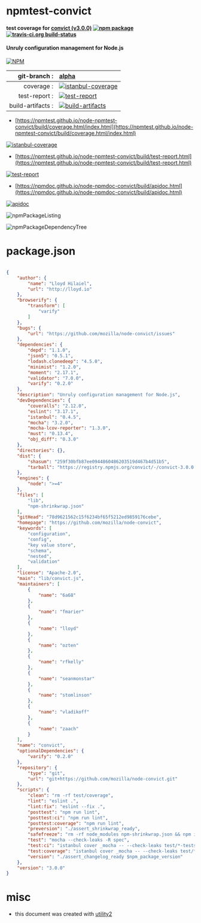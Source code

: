 # npmtest-convict

#### test coverage for  [convict (v3.0.0)](https://github.com/mozilla/node-convict)  [![npm package](https://img.shields.io/npm/v/npmtest-convict.svg?style=flat-square)](https://www.npmjs.org/package/npmtest-convict) [![travis-ci.org build-status](https://api.travis-ci.org/npmtest/node-npmtest-convict.svg)](https://travis-ci.org/npmtest/node-npmtest-convict)

#### Unruly configuration management for Node.js

[![NPM](https://nodei.co/npm/convict.png?downloads=true&downloadRank=true&stars=true)](https://www.npmjs.com/package/convict)

| git-branch : | [alpha](https://github.com/npmtest/node-npmtest-convict/tree/alpha)|
|--:|:--|
| coverage : | [![istanbul-coverage](https://npmtest.github.io/node-npmtest-convict/build/coverage.badge.svg)](https://npmtest.github.io/node-npmtest-convict/build/coverage.html/index.html)|
| test-report : | [![test-report](https://npmtest.github.io/node-npmtest-convict/build/test-report.badge.svg)](https://npmtest.github.io/node-npmtest-convict/build/test-report.html)|
| build-artifacts : | [![build-artifacts](https://npmtest.github.io/node-npmtest-convict/glyphicons_144_folder_open.png)](https://github.com/npmtest/node-npmtest-convict/tree/gh-pages/build)|

- [https://npmtest.github.io/node-npmtest-convict/build/coverage.html/index.html](https://npmtest.github.io/node-npmtest-convict/build/coverage.html/index.html)

[![istanbul-coverage](https://npmtest.github.io/node-npmtest-convict/build/screenCapture.buildCi.browser.%252Ftmp%252Fbuild%252Fcoverage.lib.html.png)](https://npmtest.github.io/node-npmtest-convict/build/coverage.html/index.html)

- [https://npmtest.github.io/node-npmtest-convict/build/test-report.html](https://npmtest.github.io/node-npmtest-convict/build/test-report.html)

[![test-report](https://npmtest.github.io/node-npmtest-convict/build/screenCapture.buildCi.browser.%252Ftmp%252Fbuild%252Ftest-report.html.png)](https://npmtest.github.io/node-npmtest-convict/build/test-report.html)

- [https://npmdoc.github.io/node-npmdoc-convict/build/apidoc.html](https://npmdoc.github.io/node-npmdoc-convict/build/apidoc.html)

[![apidoc](https://npmdoc.github.io/node-npmdoc-convict/build/screenCapture.buildCi.browser.%252Ftmp%252Fbuild%252Fapidoc.html.png)](https://npmdoc.github.io/node-npmdoc-convict/build/apidoc.html)

![npmPackageListing](https://npmtest.github.io/node-npmtest-convict/build/screenCapture.npmPackageListing.svg)

![npmPackageDependencyTree](https://npmtest.github.io/node-npmtest-convict/build/screenCapture.npmPackageDependencyTree.svg)



# package.json

```json

{
    "author": {
        "name": "Lloyd Hilaiel",
        "url": "http://lloyd.io"
    },
    "browserify": {
        "transform": [
            "varify"
        ]
    },
    "bugs": {
        "url": "https://github.com/mozilla/node-convict/issues"
    },
    "dependencies": {
        "depd": "1.1.0",
        "json5": "0.5.1",
        "lodash.clonedeep": "4.5.0",
        "minimist": "1.2.0",
        "moment": "2.17.1",
        "validator": "7.0.0",
        "varify": "0.2.0"
    },
    "description": "Unruly configuration management for Node.js",
    "devDependencies": {
        "coveralls": "2.12.0",
        "eslint": "3.17.1",
        "istanbul": "0.4.5",
        "mocha": "3.2.0",
        "mocha-lcov-reporter": "1.3.0",
        "must": "0.13.4",
        "obj_diff": "0.3.0"
    },
    "directories": {},
    "dist": {
        "shasum": "259f30bfb87ee0944860486203519d467b4d51b5",
        "tarball": "https://registry.npmjs.org/convict/-/convict-3.0.0.tgz"
    },
    "engines": {
        "node": ">=4"
    },
    "files": [
        "lib",
        "npm-shrinkwrap.json"
    ],
    "gitHead": "78d9621562c15f6234bf65f5212ed9859176cebe",
    "homepage": "https://github.com/mozilla/node-convict",
    "keywords": [
        "configuration",
        "config",
        "key value store",
        "schema",
        "nested",
        "validation"
    ],
    "license": "Apache-2.0",
    "main": "lib/convict.js",
    "maintainers": [
        {
            "name": "6a68"
        },
        {
            "name": "fmarier"
        },
        {
            "name": "lloyd"
        },
        {
            "name": "ozten"
        },
        {
            "name": "rfkelly"
        },
        {
            "name": "seanmonstar"
        },
        {
            "name": "stomlinson"
        },
        {
            "name": "vladikoff"
        },
        {
            "name": "zaach"
        }
    ],
    "name": "convict",
    "optionalDependencies": {
        "varify": "0.2.0"
    },
    "repository": {
        "type": "git",
        "url": "git+https://github.com/mozilla/node-convict.git"
    },
    "scripts": {
        "clean": "rm -rf test/coverage",
        "lint": "eslint .",
        "lint:fix": "eslint --fix .",
        "posttest": "npm run lint",
        "posttest:ci": "npm run lint",
        "posttest:coverage": "npm run lint",
        "preversion": "./assert_shrinkwrap_ready",
        "safefreeze": "rm -rf node_modules npm-shrinkwrap.json && npm install --production --registry https://registry.npmjs.org/ && npm dedupe && npm shrinkwrap && npm install && npm test && touch package.json npm-shrinkwrap.json",
        "test": "mocha --check-leaks -R spec",
        "test:ci": "istanbul cover _mocha -- --check-leaks test/*-tests.js && cat test/coverage/lcov.info | coveralls",
        "test:coverage": "istanbul cover _mocha -- --check-leaks test/*-tests.js",
        "version": "./assert_changelog_ready $npm_package_version"
    },
    "version": "3.0.0"
}
```



# misc
- this document was created with [utility2](https://github.com/kaizhu256/node-utility2)

